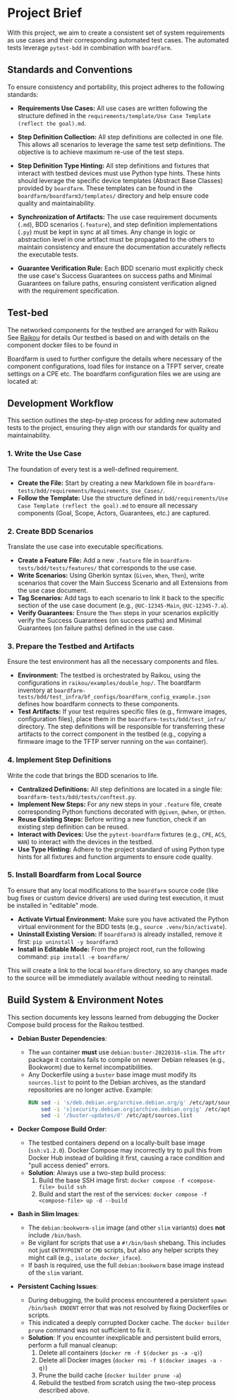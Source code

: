 # Project Brief

With this project, we aim to create a consistent set of system requirements as use cases and their corresponding automated test cases. The automated tests leverage `pytest-bdd` in combination with `boardfarm`.

## Standards and Conventions

To ensure consistency and portability, this project adheres to the following standards:

-   **Requirements Use Cases:** All use cases are written following the structure defined in the `requirements/template/Use Case Template (reflect the goal).md`.

-   **Step Definition Collection:** All step definitions are collected in one file. This allows all scenarios to leverage the same test setp definitions. The objective is to achieve maximum re-use of the test steps.

-   **Step Definition Type Hinting:** All step definitions and fixtures that interact with testbed devices must use Python type hints. These hints should leverage the specific device templates (Abstract Base Classes) provided by `boardfarm`. These templates can be found in the `boardfarm/boardfarm3/templates/` directory and help ensure code quality and maintainability.

-   **Synchronization of Artifacts:** The use case requirement documents (`.md`), BDD scenarios (`.feature`), and step definition implementations (`.py`) must be kept in sync at all times. Any change in logic or abstraction level in one artifact must be propagated to the others to maintain consistency and ensure the documentation accurately reflects the executable tests.

-   **Guarantee Verification Rule:** Each BDD scenario must explicitly check the use case's Success Guarantees on success paths and Minimal Guarantees on failure paths, ensuring consistent verification aligned with the requirement specification.

## Test-bed

The networked components for the testbed are arranged for with Raikou
See [Raikou](https://github.com/lgirdk/raikou-factory) for details
Our testbed is based on [](./raikou/config.json) and [](./raikou/docker-compose.yaml) with details on the component docker files to be found in [](./raikou/components/)

Boardfarm is used to further configure the details where necessary of the component configurations, load files for instance on a TFPT server, create settings on a CPE etc.
The boardfarm configuration files we are using are located at: [](./bf_configs)


## Development Workflow

This section outlines the step-by-step process for adding new automated tests to the project, ensuring they align with our standards for quality and maintainability.

### 1. Write the Use Case

The foundation of every test is a well-defined requirement.

-   **Create the File:** Start by creating a new Markdown file in `boardfarm-tests/bdd/requirements/Requirements_Use_Cases/`.
-   **Follow the Template:** Use the structure defined in `bdd/requirements/Use Case Template (reflect the goal).md` to ensure all necessary components (Goal, Scope, Actors, Guarantees, etc.) are captured.

### 2. Create BDD Scenarios

Translate the use case into executable specifications.

-   **Create a Feature File:** Add a new `.feature` file in `boardfarm-tests/bdd/tests/features/` that corresponds to the use case.
-   **Write Scenarios:** Using Gherkin syntax (`Given`, `When`, `Then`), write scenarios that cover the Main Success Scenario and all Extensions from the use case document.
-   **Tag Scenarios:** Add tags to each scenario to link it back to the specific section of the use case document (e.g., `@UC-12345-Main`, `@UC-12345-7.a`).
-   **Verify Guarantees:** Ensure the `Then` steps in your scenarios explicitly verify the Success Guarantees (on success paths) and Minimal Guarantees (on failure paths) defined in the use case.

### 3. Prepare the Testbed and Artifacts

Ensure the test environment has all the necessary components and files.

-   **Environment:** The testbed is orchestrated by Raikou, using the configurations in `raikou/examples/double_hop/`. The boardfarm inventory at `boardfarm-tests/bdd/test_infra/bf_configs/boardfarm_config_example.json` defines how boardfarm connects to these components.
-   **Test Artifacts:** If your test requires specific files (e.g., firmware images, configuration files), place them in the `boardfarm-tests/bdd/test_infra/` directory. The step definitions will be responsible for transferring these artifacts to the correct component in the testbed (e.g., copying a firmware image to the TFTP server running on the `wan` container).

### 4. Implement Step Definitions

Write the code that brings the BDD scenarios to life.

-   **Centralized Definitions:** All step definitions are located in a single file: `boardfarm-tests/bdd/tests/conftest.py`.
-   **Implement New Steps:** For any new steps in your `.feature` file, create corresponding Python functions decorated with `@given`, `@when`, or `@then`.
-   **Reuse Existing Steps:** Before writing a new function, check if an existing step definition can be reused.
-   **Interact with Devices:** Use the `pytest-boardfarm` fixtures (e.g., `CPE`, `ACS`, `WAN`) to interact with the devices in the testbed.
-   **Use Type Hinting:** Adhere to the project standard of using Python type hints for all fixtures and function arguments to ensure code quality.

### 5. Install Boardfarm from Local Source

To ensure that any local modifications to the `boardfarm` source code (like bug fixes or custom device drivers) are used during test execution, it must be installed in "editable" mode.

-   **Activate Virtual Environment:** Make sure you have activated the Python virtual environment for the BDD tests (e.g., `source .venv/bin/activate`).
-   **Uninstall Existing Version:** If `boardfarm3` is already installed, remove it first: `pip uninstall -y boardfarm3`
-   **Install in Editable Mode:** From the project root, run the following command: `pip install -e boardfarm/`

This will create a link to the local `boardfarm` directory, so any changes made to the source will be immediately available without needing to reinstall.

## Build System & Environment Notes

This section documents key lessons learned from debugging the Docker Compose build process for the Raikou testbed.

-   **Debian Buster Dependencies**:
    -   The `wan` container **must** use `debian:buster-20220316-slim`. The `aftr` package it contains fails to compile on newer Debian releases (e.g., Bookworm) due to kernel incompatibilities.
    -   Any Dockerfile using a `buster` base image must modify its `sources.list` to point to the Debian archives, as the standard repositories are no longer active. Example:
        ```dockerfile
        RUN sed -i 's/deb.debian.org/archive.debian.org/g' /etc/apt/sources.list && \
            sed -i 's|security.debian.org|archive.debian.org|g' /etc/apt/sources.list && \
            sed -i '/buster-updates/d' /etc/apt/sources.list
        ```

-   **Docker Compose Build Order**:
    -   The testbed containers depend on a locally-built base image (`ssh:v1.2.0`). Docker Compose may incorrectly try to pull this from Docker Hub instead of building it first, causing a race condition and "pull access denied" errors.
    -   **Solution**: Always use a two-step build process:
        1.  Build the base SSH image first: `docker compose -f <compose-file> build ssh`
        2.  Build and start the rest of the services: `docker compose -f <compose-file> up -d --build`

-   **Bash in Slim Images**:
    -   The `debian:bookworm-slim` image (and other `slim` variants) does **not** include `/bin/bash`.
    -   Be vigilant for scripts that use a `#!/bin/bash` shebang. This includes not just `ENTRYPOINT` or `CMD` scripts, but also any helper scripts they might call (e.g., `isolate_docker_iface`).
    -   If bash is required, use the full `debian:bookworm` base image instead of the `slim` variant.

-   **Persistent Caching Issues**:
    -   During debugging, the build process encountered a persistent `spawn /bin/bash ENOENT` error that was not resolved by fixing Dockerfiles or scripts.
    -   This indicated a deeply corrupted Docker cache. The `docker builder prune` command was not sufficient to fix it.
    -   **Solution**: If you encounter inexplicable and persistent build errors, perform a full manual cleanup:
        1.  Delete all containers (`docker rm -f $(docker ps -a -q)`)
        2.  Delete all Docker images (`docker rmi -f $(docker images -a -q)`)
        3.  Prune the build cache (`docker builder prune -a`)
        4.  Rebuild the testbed from scratch using the two-step process described above.

